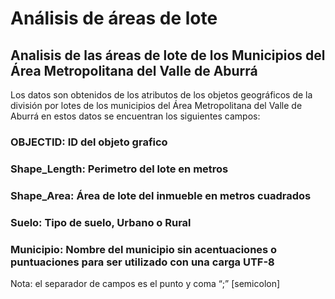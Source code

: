 # Análisis de áreas de lote
## Analisis de las áreas de lote de los Municipios del Área Metropolitana del Valle de Aburrá
Los datos son obtenidos de los atributos de los objetos geográficos de la división por lotes de los municipios del Área Metropolitana del Valle de Aburrá en estos datos se encuentran los siguientes campos:
### OBJECTID: ID del objeto grafico
### Shape_Length: Perimetro del lote en metros
### Shape_Area: Área de lote del inmueble en metros cuadrados
### Suelo: Tipo de suelo, Urbano o Rural
### Municipio: Nombre del municipio sin acentuaciones o puntuaciones para ser utilizado con una carga UTF-8

Nota: el separador de campos es el punto y coma “;” [semicolon]
